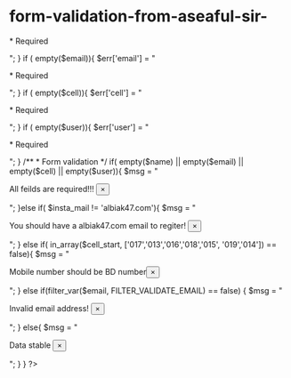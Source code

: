 # form-validation-from-aseaful-sir-


<?php 
	/**
	 * Student Data Form 
	 */
	if( isset($_POST['submit'])){
		// Form Value get 

		$name = $_POST['name'];
		$email = $_POST['email'];
		$cell = $_POST['cell'];
		$user =  $_POST['user'];

		


		//Check email
		if( isset($email)){
			$email_arra = explode('@', $email);
			$insta_mail = end($email_arra);
		}


		//Check number oparator 

		 $cell_start = substr( $cell, 0, 3);




		if ( empty($name)){
			$err['name'] = "<p style=\" color: red;\"> * Required</p>"; 
		}
		if ( empty($email)){
			$err['email'] = "<p style=\" color: red;\"> * Required</p>"; 
		}
		if ( empty($cell)){
			$err['cell'] = "<p style=\" color: red;\"> * Required</p>"; 
		}
		if ( empty($user)){
			$err['user'] = "<p style=\" color: red;\"> * Required</p>"; 
		}

		/**
		 * Form validation 
		 */

		if( empty($name) || empty($email) || empty($cell) || empty($user)){
			$msg = "<p class=\" alert alert-danger\">All feilds are required!!! <button class=\"close\" data-dismiss=\"alert\">&times;</button></p>";

		}else if( $insta_mail != 'albiak47.com'){
			$msg = "<p class=\" alert alert-info\">You should have a albiak47.com email to regiter!  <button class=\"close\" data-dismiss=\"alert\">&times;</button></p>";

		} else if( in_array($cell_start, ['017','013','016','018','015', '019','014']) == false){
			$msg = "<p class=\" alert alert-info\">Mobile number should be BD number<button class=\"close\" data-dismiss=\"alert\">&times;</button></p>";

		}
		else if(filter_var($email, FILTER_VALIDATE_EMAIL) == false) {
			$msg = "<p class=\" alert alert-warning\">Invalid email address! <button class=\"close\" data-dismiss=\"alert\">&times;</button></p>";
		}
		else{
			$msg = "<p class=\"alert alert-success\"> Data stable <button class=\"close\" data-dismiss=\"alert\">&times;</button></p>";
		}





	}
	
	
	
	?>
